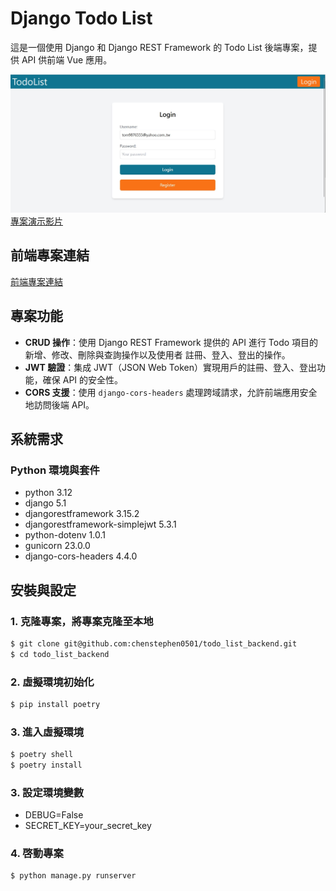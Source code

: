 # Django Todo List

這是一個使用 Django 和 Django REST Framework 的 Todo List 後端專案，提供 API 供前端 Vue 應用。

![todolist首頁](/public/image/todolist.jpg)
[專案演示影片](https://youtu.be/ywlRd4iCQX0)

## 前端專案連結
[前端專案連結](https://github.com/chenstephen0501/todo_list_front_end)


## 專案功能

- **CRUD 操作**：使用 Django REST Framework 提供的 API 進行 Todo 項目的新增、修改、刪除與查詢操作以及使用者 註冊、登入、登出的操作。
- **JWT 驗證**：集成 JWT（JSON Web Token）實現用戶的註冊、登入、登出功能，確保 API 的安全性。
- **CORS 支援**：使用 `django-cors-headers` 處理跨域請求，允許前端應用安全地訪問後端 API。


## 系統需求

### Python 環境與套件

- python 3.12
- django 5.1
- djangorestframework 3.15.2
- djangorestframework-simplejwt 5.3.1
- python-dotenv 1.0.1
- gunicorn 23.0.0
- django-cors-headers 4.4.0

## 安裝與設定

### 1. 克隆專案，將專案克隆至本地
```bash
$ git clone git@github.com:chenstephen0501/todo_list_backend.git
$ cd todo_list_backend
```

### 2. 虛擬環境初始化

```bash
$ pip install poetry
```

### 3. 進入虛擬環境
```bash
$ poetry shell
$ poetry install
```

### 3. 設定環境變數

- DEBUG=False
- SECRET_KEY=your_secret_key

### 4. 啓動專案
```bash
$ python manage.py runserver
```

